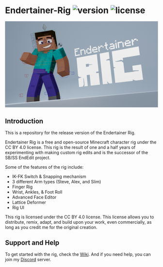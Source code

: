 # Endertainer-Rig ![version](https://img.shields.io/badge/version-Release-success) ![license](https://img.shields.io/badge/license-CC%20BY%204.0-informational)

![banner](./EndRig_Banner.png)

## Introduction
 This is a repository for the release version of the Endertainer Rig.

 Endertainer Rig is a free and open-source Minecraft character rig under the CC BY 4.0 license. This rig is the result of one and a half years of experimenting with making custom rig edits and is the successor of the SB/SS EndEdit project.

Some of the features of the rig include:

- IK-FK Switch & Snapping mechanism
- 3 different Arm types (Steve, Alex, and Slim)
- Finger Rig
- Wrist, Ankles, & Foot Roll
- Advanced Face Editor
- Lattice Deformer
- Rig UI

This rig is licensed under the CC BY 4.0 license. This license allows you to distribute, remix, adapt, and build upon your work, even commercially, as long as you credit me for the original creation.

## Support and Help
To get started with the rig, check the [Wiki](https://endertainer007.gitbook.io/endertainer-rig-wiki/main/home). And if you need help, you can join my [Discord](https://discord.com/invite/vANwCrPPBu) server.